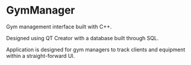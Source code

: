 # GymManager

Gym management interface built with C++.

Designed using QT Creator with a database built through SQL.

Application is designed for gym managers to track clients and equipment within a straight-forward UI.
